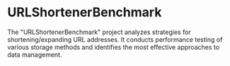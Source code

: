 # URLShortenerBenchmark
The "URLShortenerBenchmark" project analyzes strategies for shortening/expanding URL addresses. It conducts performance testing of various storage methods and identifies the most effective approaches to data management.
